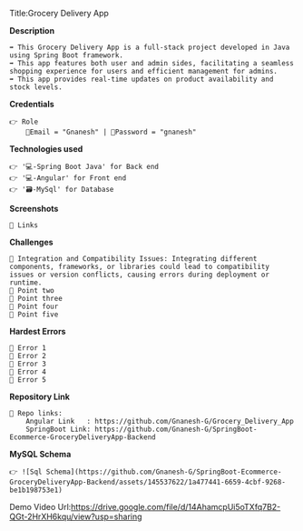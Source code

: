 Title:Grocery Delivery App

**Description**

    ➡️ This Grocery Delivery App is a full-stack project developed in Java using Spring Boot framework. 
    ➡️ This app features both user and admin sides, facilitating a seamless shopping experience for users and efficient management for admins.
    ➡️ This app provides real-time updates on product availability and stock levels. 


**Credentials**

    👉 Role 
        📧Email = "Gnanesh" | 🔐Password = "gnanesh"


**Technologies used**

    👉 '💻-Spring Boot Java' for Back end
    👉 '💻-Angular' for Front end 
    👉 '🗃️-MySql' for Database 


**Screenshots**

    🔗 Links


**Challenges**

    🔴 Integration and Compatibility Issues: Integrating different components, frameworks, or libraries could lead to compatibility issues or version conflicts, causing errors during deployment or runtime.
    🔴 Point two
    🔴 Point three
    🔴 Point four
    🔴 Point five


**Hardest Errors** 

    🚩 Error 1
    🚩 Error 2
    🚩 Error 3
    🚩 Error 4
    🚩 Error 5


**Repository Link**

    🔗 Repo links:
        Angular Link   : https://github.com/Gnanesh-G/Grocery_Delivery_App
        SpringBoot Link: https://github.com/Gnanesh-G/SpringBoot-Ecommerce-GroceryDeliveryApp-Backend


**MySQL Schema**

    👉 ![Sql Schema](https://github.com/Gnanesh-G/SpringBoot-Ecommerce-GroceryDeliveryApp-Backend/assets/145537622/1a477441-6659-4cbf-9268-be1b198753e1)



Demo Video Url:https://drive.google.com/file/d/14AhamcpUi5oTXfq7B2-QGt-2HrXH6kqu/view?usp=sharing

